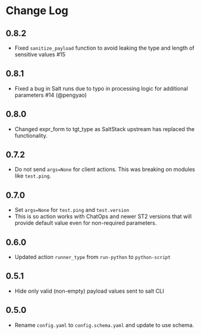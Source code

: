 # Change Log

## 0.8.2

- Fixed `sanitize_payload` function to avoid leaking the type and length of sensitive values #15

## 0.8.1

- Fixed a bug in Salt runs due to typo in processing logic for additional parameters #14 (@pengyao)

## 0.8.0

- Changed expr_form to tgt_type as SaltStack upstream has replaced the functionality.

## 0.7.2

- Do not send `args=None` for client actions. This was breaking on modules like `test.ping`.

## 0.7.0

- Set `args=None` for `test.ping` and `test.version`
- This is so action works with ChatOps and newer ST2 versions that will
  provide default value even for non-required parameters.

## 0.6.0

- Updated action `runner_type` from `run-python` to `python-script`

## 0.5.1

- Hide only valid (non-empty) payload values sent to salt CLI

## 0.5.0

- Rename `config.yaml` to `config.schema.yaml` and update to use schema.
